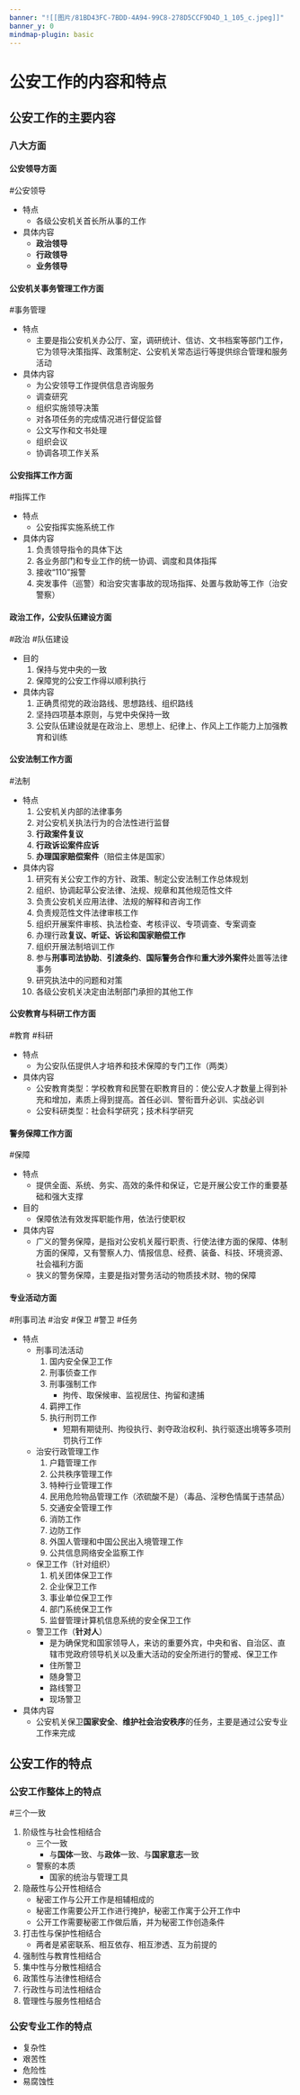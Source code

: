 ```yaml
---
banner: "![[图片/81BD43FC-7BDD-4A94-99C8-278D5CCF9D4D_1_105_c.jpeg]]"
banner_y: 0
mindmap-plugin: basic
---
```

# 公安工作的内容和特点
## 公安工作的主要内容
### 八大方面
#### 公安领导方面
#公安领导
- 特点
	- 各级公安机关首长所从事的工作
- 具体内容
	- **政治领导**
	- **行政领导**
	- **业务领导**
#### 公安机关事务管理工作方面
#事务管理
- 特点
	- 主要是指公安机关办公厅、室，调研统计、信访、文书档案等部门工作，它为领导决策指挥、政策制定、公安机关常态运行等提供综合管理和服务活动
- 具体内容
	- 为公安领导工作提供信息咨询服务
	- 调查研究
	- 组织实施领导决策
	- 对各项任务的完成情况进行督促监督
	- 公文写作和文书处理
	- 组织会议
	- 协调各项工作关系
#### 公安指挥工作方面
#指挥工作
- 特点
	- 公安指挥实施系统工作
- 具体内容
	1. 负责领导指令的具体下达
	2. 各业务部门和专业工作的统一协调、调度和具体指挥
	3. 接收“110”报警
	4. 突发事件（巡警）和治安灾害事故的现场指挥、处置与救助等工作（治安警察）
#### 政治工作，公安队伍建设方面
#政治 #队伍建设
- 目的
	1. 保持与党中央的一致
	2. 保障党的公安工作得以顺利执行
- 具体内容
	1. 正确贯彻党的政治路线、思想路线、组织路线
	2. 坚持四项基本原则，与党中央保持一致
	3. 公安队伍建设就是在政治上、思想上、纪律上、作风上工作能力上加强教育和训练
#### 公安法制工作方面
#法制
- 特点
	1. 公安机关内部的法律事务
	2. 对公安机关执法行为的合法性进行监督
	3. **行政案件复议**
	4. **行政诉讼案件应诉**
	5. **办理国家赔偿案件**（赔偿主体是国家）
- 具体内容
	1. 研究有关公安工作的方针、政策、制定公安法制工作总体规划
	2. 组织、协调起草公安法律、法规、规章和其他规范性文件
	3. 负责公安机关应用法律、法规的解释和咨询工作
	4. 负责规范性文件法律审核工作
	5. 组织开展案件审核、执法检查、考核评议、专项调查、专案调查
	6. 办理行政**复议、听证、诉讼和国家赔偿工作**
	7. 组织开展法制培训工作
	8. 参与**刑事司法协助**、**引渡条约**、**国际警务合作**和**重大涉外案件**处置等法律事务
	9. 研究执法中的问题和对策
	10. 各级公安机关决定由法制部门承担的其他工作
#### 公安教育与科研工作方面
#教育 #科研
- 特点
	- 为公安队伍提供人才培养和技术保障的专门工作（两类）
- 具体内容
	- 公安教育类型：学校教育和民警在职教育目的：使公安人才数量上得到补充和增加，素质上得到提高。首任必训、警衔晋升必训、实战必训
	- 公安科研类型：社会科学研究；技术科学研究
#### 警务保障工作方面
#保障
- 特点
	- 提供全面、系统、务实、高效的条件和保证，它是开展公安工作的重要基础和强大支撑
- 目的
	- 保障依法有效发挥职能作用，依法行使职权
- 具体内容
	- 广义的警务保障，是指对公安机关履行职责、行使法律方面的保障、体制方面的保障，又有警察人力、情报信息、经费、装备、科技、环境资源、社会福利方面
	- 狭义的警务保障，主要是指对警务活动的物质技术财、物的保障
#### 专业活动方面
#刑事司法 #治安 #保卫 #警卫 #任务
- 特点
	- 刑事司法活动
		1. 国内安全保卫工作
		2. 刑事侦查工作
		3. 刑事强制工作
			- 拘传、取保候审、监视居住、拘留和逮捕
		4. 羁押工作
		5. 执行刑罚工作
			- 短期有期徒刑、拘役执行、剥夺政治权利、执行驱逐出境等多项刑罚执行工作
	- 治安行政管理工作
		1. 户籍管理工作
		2. 公共秩序管理工作
		3. 特种行业管理工作
		4. 民用危险物品管理工作（浓硫酸不是）（毒品、淫秽色情属于违禁品）
		5. 交通安全管理工作
		6. 消防工作
		7. 边防工作
		8. 外国人管理和中国公民出入境管理工作
		9. 公共信息网络安全监察工作
	- 保卫工作（针对组织）
		1. 机关团体保卫工作
		2. 企业保卫工作
		3. 事业单位保卫工作
		4. 部门系统保卫工作
		5. 监督管理计算机信息系统的安全保卫工作
	- 警卫工作（**针对人**）
		- 是为确保党和国家领导人，来访的重要外宾，中央和省、自治区、直辖市党政府领导机关以及重大活动的安全所进行的警戒、保卫工作
		- 住所警卫
		- 随身警卫
		- 路线警卫
		- 现场警卫
- 具体内容
	- 公安机关保卫**国家安全**、**维护社会治安秩序**的任务，主要是通过公安专业工作来完成



## 公安工作的特点
### 公安工作整体上的特点
#三个一致
1. 阶级性与社会性相结合
	- 三个一致
		- 与**国体**一致、与**政体**一致、与**国家意志**一致
	- 警察的本质
		- 国家的统治与管理工具
2. 隐蔽性与公开性相结合
	- 秘密工作与公开工作是相辅相成的
	- 秘密工作需要公开工作进行掩护，秘密工作寓于公开工作中
	- 公开工作需要秘密工作做后盾，并为秘密工作创造条件
3. 打击性与保护性相结合
	- 两者是紧密联系、相互依存、相互渗透、互为前提的
4. 强制性与教育性相结合
5. 集中性与分散性相结合
6. 政策性与法律性相结合
7. 行政性与司法性相结合
8. 管理性与服务性相结合
### 公安专业工作的特点
- 复杂性
- 艰苦性
- 危险性
- 易腐蚀性
